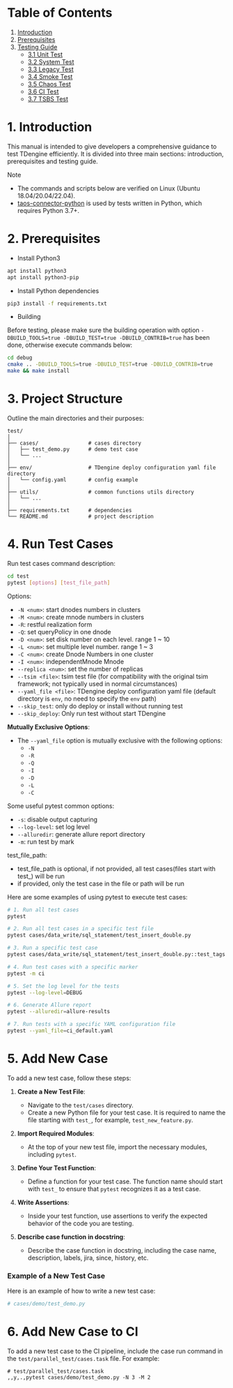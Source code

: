 # Table of Contents

1. [Introduction](#1-introduction)
1. [Prerequisites](#2-prerequisites)
1. [Testing Guide](#3-testing-guide)
    - [3.1 Unit Test](#31-unit-test)
    - [3.2 System Test](#32-system-test)
    - [3.3 Legacy Test](#33-legacy-test)
    - [3.4 Smoke Test](#34-smoke-test)
    - [3.5 Chaos Test](#35-chaos-test)
    - [3.6 CI Test](#36-ci-test)
    - [3.7 TSBS Test](#37-tsbs-test)

# 1. Introduction

This manual is intended to give developers a comprehensive guidance to test TDengine efficiently. It is divided into three main sections: introduction, prerequisites and testing guide.

> [!NOTE]
> - The commands and scripts below are verified on Linux (Ubuntu 18.04/20.04/22.04).
> - [taos-connector-python](https://github.com/taosdata/taos-connector-python) is used by tests written in Python, which requires Python 3.7+.

# 2. Prerequisites

- Install Python3

```bash
apt install python3
apt install python3-pip
```

- Install Python dependencies

```bash
pip3 install -f requirements.txt
```

- Building

Before testing, please make sure the building operation with option `-DBUILD_TOOLS=true -DBUILD_TEST=true -DBUILD_CONTRIB=true` has been done, otherwise execute commands below:

```bash
cd debug
cmake .. -DBUILD_TOOLS=true -DBUILD_TEST=true -DBUILD_CONTRIB=true
make && make install
```

# 3. Project Structure

Outline the main directories and their purposes:
```
test/
│
├── cases/                # cases directory
│   ├── test_demo.py      # demo test case
│   └── ...
│
├── env/                  # TDengine deploy configuration yaml file directory
│   └── config.yaml       # config example
│
├── utils/                # common functions utils directory
│   └── ...
│
├── requirements.txt      # dependencies
└── README.md             # project description
```

# 4. Run Test Cases

Run test cases command description:

```bash
cd test
pytest [options] [test_file_path]
```

Options:

- `-N <num>`: start dnodes numbers in clusters
- `-M <num>`: create mnode numbers in clusters
- `-R`: restful realization form
- `-Q`: set queryPolicy in one dnode
- `-D <num>`: set disk number on each level. range 1 ~ 10
- `-L <num>`: set multiple level number. range 1 ~ 3
- `-C <num>`: create Dnode Numbers in one cluster
- `-I <num>`: independentMnode Mnode
- `--replica <num>`: set the number of replicas
- `--tsim <file>`: tsim test file (for compatibility with the original tsim framework; not typically used in normal circumstances)
- `--yaml_file <file>`: TDengine deploy configuration yaml file (default directory is `env`, no need to specify the `env` path) 
- `--skip_test`: only do deploy or install without running test
- `--skip_deploy`: Only run test without start TDengine

**Mutually Exclusive Options**:
- The `--yaml_file` option is mutually exclusive with the following options:
  - `-N`
  - `-R`
  - `-Q`
  - `-I`
  - `-D`
  - `-L`
  - `-C`

Some useful pytest common options:
- `-s`: disable output capturing
- `--log-level`: set log level
- `--alluredir`: generate allure report directory
- `-m`: run test by mark

test_file_path:
- test_file_path is optional, if not provided, all test cases(files start with test_) will be run
- if provided, only the test case in the file or path will be run

Here are some examples of using pytest to execute test cases:

```bash
# 1. Run all test cases
pytest

# 2. Run all test cases in a specific test file
pytest cases/data_write/sql_statement/test_insert_double.py

# 3. Run a specific test case
pytest cases/data_write/sql_statement/test_insert_double.py::test_tags

# 4. Run test cases with a specific marker
pytest -m ci

# 5. Set the log level for the tests
pytest --log-level=DEBUG

# 6. Generate Allure report
pytest --alluredir=allure-results

# 7. Run tests with a specific YAML configuration file
pytest --yaml_file=ci_default.yaml

```

# 5. Add New Case

To add a new test case, follow these steps:

1. **Create a New Test File**:
   - Navigate to the `test/cases` directory.
   - Create a new Python file for your test case. It is required to name the file starting with `test_`, for example, `test_new_feature.py`.

2. **Import Required Modules**:
   - At the top of your new test file, import the necessary modules, including `pytest`.

3. **Define Your Test Function**:
   - Define a function for your test case. The function name should start with `test_` to ensure that `pytest` recognizes it as a test case.

4. **Write Assertions**:
   - Inside your test function, use assertions to verify the expected behavior of the code you are testing.

5. **Describe case function in docstring**:
   - Describe the case function in docstring, including the case name, description, labels, jira, since, history, etc.

### Example of a New Test Case

Here is an example of how to write a new test case:

```python
# cases/demo/test_demo.py
```

# 6. Add New Case to CI

To add a new test case to the CI pipeline, include the case run command in the `test/parallel_test/cases.task` file. For example:

```text
# test/parallel_test/cases.task
,,y,.,pytest cases/demo/test_demo.py -N 3 -M 2
```

